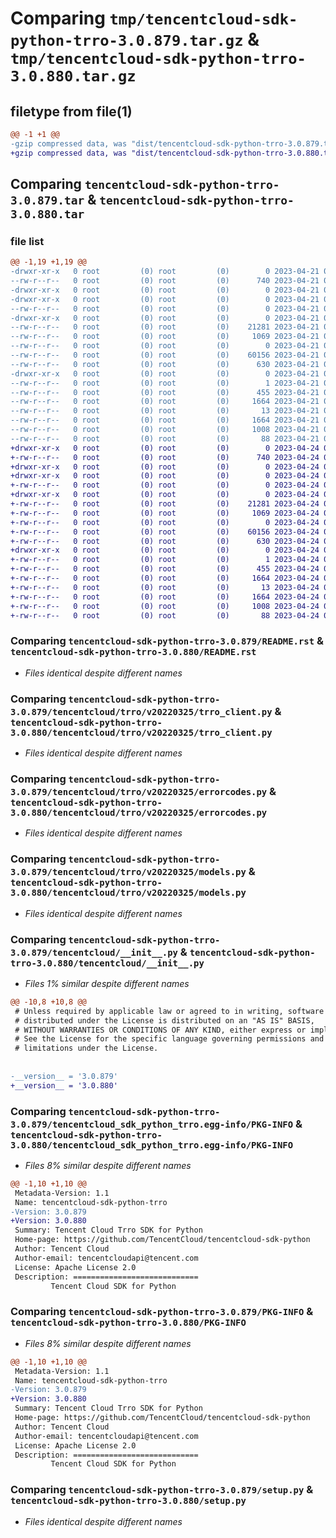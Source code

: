 # Comparing `tmp/tencentcloud-sdk-python-trro-3.0.879.tar.gz` & `tmp/tencentcloud-sdk-python-trro-3.0.880.tar.gz`

## filetype from file(1)

```diff
@@ -1 +1 @@
-gzip compressed data, was "dist/tencentcloud-sdk-python-trro-3.0.879.tar", last modified: Fri Apr 21 01:08:19 2023, max compression
+gzip compressed data, was "dist/tencentcloud-sdk-python-trro-3.0.880.tar", last modified: Mon Apr 24 03:47:38 2023, max compression
```

## Comparing `tencentcloud-sdk-python-trro-3.0.879.tar` & `tencentcloud-sdk-python-trro-3.0.880.tar`

### file list

```diff
@@ -1,19 +1,19 @@
-drwxr-xr-x   0 root         (0) root         (0)        0 2023-04-21 01:08:19.000000 tencentcloud-sdk-python-trro-3.0.879/
--rw-r--r--   0 root         (0) root         (0)      740 2023-04-21 01:08:19.000000 tencentcloud-sdk-python-trro-3.0.879/README.rst
-drwxr-xr-x   0 root         (0) root         (0)        0 2023-04-21 01:08:19.000000 tencentcloud-sdk-python-trro-3.0.879/tencentcloud/
-drwxr-xr-x   0 root         (0) root         (0)        0 2023-04-21 01:08:19.000000 tencentcloud-sdk-python-trro-3.0.879/tencentcloud/trro/
--rw-r--r--   0 root         (0) root         (0)        0 2023-04-21 01:08:19.000000 tencentcloud-sdk-python-trro-3.0.879/tencentcloud/trro/__init__.py
-drwxr-xr-x   0 root         (0) root         (0)        0 2023-04-21 01:08:19.000000 tencentcloud-sdk-python-trro-3.0.879/tencentcloud/trro/v20220325/
--rw-r--r--   0 root         (0) root         (0)    21281 2023-04-21 01:08:19.000000 tencentcloud-sdk-python-trro-3.0.879/tencentcloud/trro/v20220325/trro_client.py
--rw-r--r--   0 root         (0) root         (0)     1069 2023-04-21 01:08:19.000000 tencentcloud-sdk-python-trro-3.0.879/tencentcloud/trro/v20220325/errorcodes.py
--rw-r--r--   0 root         (0) root         (0)        0 2023-04-21 01:08:19.000000 tencentcloud-sdk-python-trro-3.0.879/tencentcloud/trro/v20220325/__init__.py
--rw-r--r--   0 root         (0) root         (0)    60156 2023-04-21 01:08:19.000000 tencentcloud-sdk-python-trro-3.0.879/tencentcloud/trro/v20220325/models.py
--rw-r--r--   0 root         (0) root         (0)      630 2023-04-21 01:08:19.000000 tencentcloud-sdk-python-trro-3.0.879/tencentcloud/__init__.py
-drwxr-xr-x   0 root         (0) root         (0)        0 2023-04-21 01:08:19.000000 tencentcloud-sdk-python-trro-3.0.879/tencentcloud_sdk_python_trro.egg-info/
--rw-r--r--   0 root         (0) root         (0)        1 2023-04-21 01:08:19.000000 tencentcloud-sdk-python-trro-3.0.879/tencentcloud_sdk_python_trro.egg-info/dependency_links.txt
--rw-r--r--   0 root         (0) root         (0)      455 2023-04-21 01:08:19.000000 tencentcloud-sdk-python-trro-3.0.879/tencentcloud_sdk_python_trro.egg-info/SOURCES.txt
--rw-r--r--   0 root         (0) root         (0)     1664 2023-04-21 01:08:19.000000 tencentcloud-sdk-python-trro-3.0.879/tencentcloud_sdk_python_trro.egg-info/PKG-INFO
--rw-r--r--   0 root         (0) root         (0)       13 2023-04-21 01:08:19.000000 tencentcloud-sdk-python-trro-3.0.879/tencentcloud_sdk_python_trro.egg-info/top_level.txt
--rw-r--r--   0 root         (0) root         (0)     1664 2023-04-21 01:08:19.000000 tencentcloud-sdk-python-trro-3.0.879/PKG-INFO
--rw-r--r--   0 root         (0) root         (0)     1008 2023-04-21 01:08:19.000000 tencentcloud-sdk-python-trro-3.0.879/setup.py
--rw-r--r--   0 root         (0) root         (0)       88 2023-04-21 01:08:19.000000 tencentcloud-sdk-python-trro-3.0.879/setup.cfg
+drwxr-xr-x   0 root         (0) root         (0)        0 2023-04-24 03:47:38.000000 tencentcloud-sdk-python-trro-3.0.880/
+-rw-r--r--   0 root         (0) root         (0)      740 2023-04-24 03:47:37.000000 tencentcloud-sdk-python-trro-3.0.880/README.rst
+drwxr-xr-x   0 root         (0) root         (0)        0 2023-04-24 03:47:38.000000 tencentcloud-sdk-python-trro-3.0.880/tencentcloud/
+drwxr-xr-x   0 root         (0) root         (0)        0 2023-04-24 03:47:38.000000 tencentcloud-sdk-python-trro-3.0.880/tencentcloud/trro/
+-rw-r--r--   0 root         (0) root         (0)        0 2023-04-24 03:47:37.000000 tencentcloud-sdk-python-trro-3.0.880/tencentcloud/trro/__init__.py
+drwxr-xr-x   0 root         (0) root         (0)        0 2023-04-24 03:47:38.000000 tencentcloud-sdk-python-trro-3.0.880/tencentcloud/trro/v20220325/
+-rw-r--r--   0 root         (0) root         (0)    21281 2023-04-24 03:47:37.000000 tencentcloud-sdk-python-trro-3.0.880/tencentcloud/trro/v20220325/trro_client.py
+-rw-r--r--   0 root         (0) root         (0)     1069 2023-04-24 03:47:37.000000 tencentcloud-sdk-python-trro-3.0.880/tencentcloud/trro/v20220325/errorcodes.py
+-rw-r--r--   0 root         (0) root         (0)        0 2023-04-24 03:47:37.000000 tencentcloud-sdk-python-trro-3.0.880/tencentcloud/trro/v20220325/__init__.py
+-rw-r--r--   0 root         (0) root         (0)    60156 2023-04-24 03:47:37.000000 tencentcloud-sdk-python-trro-3.0.880/tencentcloud/trro/v20220325/models.py
+-rw-r--r--   0 root         (0) root         (0)      630 2023-04-24 03:47:37.000000 tencentcloud-sdk-python-trro-3.0.880/tencentcloud/__init__.py
+drwxr-xr-x   0 root         (0) root         (0)        0 2023-04-24 03:47:38.000000 tencentcloud-sdk-python-trro-3.0.880/tencentcloud_sdk_python_trro.egg-info/
+-rw-r--r--   0 root         (0) root         (0)        1 2023-04-24 03:47:38.000000 tencentcloud-sdk-python-trro-3.0.880/tencentcloud_sdk_python_trro.egg-info/dependency_links.txt
+-rw-r--r--   0 root         (0) root         (0)      455 2023-04-24 03:47:38.000000 tencentcloud-sdk-python-trro-3.0.880/tencentcloud_sdk_python_trro.egg-info/SOURCES.txt
+-rw-r--r--   0 root         (0) root         (0)     1664 2023-04-24 03:47:38.000000 tencentcloud-sdk-python-trro-3.0.880/tencentcloud_sdk_python_trro.egg-info/PKG-INFO
+-rw-r--r--   0 root         (0) root         (0)       13 2023-04-24 03:47:38.000000 tencentcloud-sdk-python-trro-3.0.880/tencentcloud_sdk_python_trro.egg-info/top_level.txt
+-rw-r--r--   0 root         (0) root         (0)     1664 2023-04-24 03:47:38.000000 tencentcloud-sdk-python-trro-3.0.880/PKG-INFO
+-rw-r--r--   0 root         (0) root         (0)     1008 2023-04-24 03:47:37.000000 tencentcloud-sdk-python-trro-3.0.880/setup.py
+-rw-r--r--   0 root         (0) root         (0)       88 2023-04-24 03:47:38.000000 tencentcloud-sdk-python-trro-3.0.880/setup.cfg
```

### Comparing `tencentcloud-sdk-python-trro-3.0.879/README.rst` & `tencentcloud-sdk-python-trro-3.0.880/README.rst`

 * *Files identical despite different names*

### Comparing `tencentcloud-sdk-python-trro-3.0.879/tencentcloud/trro/v20220325/trro_client.py` & `tencentcloud-sdk-python-trro-3.0.880/tencentcloud/trro/v20220325/trro_client.py`

 * *Files identical despite different names*

### Comparing `tencentcloud-sdk-python-trro-3.0.879/tencentcloud/trro/v20220325/errorcodes.py` & `tencentcloud-sdk-python-trro-3.0.880/tencentcloud/trro/v20220325/errorcodes.py`

 * *Files identical despite different names*

### Comparing `tencentcloud-sdk-python-trro-3.0.879/tencentcloud/trro/v20220325/models.py` & `tencentcloud-sdk-python-trro-3.0.880/tencentcloud/trro/v20220325/models.py`

 * *Files identical despite different names*

### Comparing `tencentcloud-sdk-python-trro-3.0.879/tencentcloud/__init__.py` & `tencentcloud-sdk-python-trro-3.0.880/tencentcloud/__init__.py`

 * *Files 1% similar despite different names*

```diff
@@ -10,8 +10,8 @@
 # Unless required by applicable law or agreed to in writing, software
 # distributed under the License is distributed on an "AS IS" BASIS,
 # WITHOUT WARRANTIES OR CONDITIONS OF ANY KIND, either express or implied.
 # See the License for the specific language governing permissions and
 # limitations under the License.
 
 
-__version__ = '3.0.879'
+__version__ = '3.0.880'
```

### Comparing `tencentcloud-sdk-python-trro-3.0.879/tencentcloud_sdk_python_trro.egg-info/PKG-INFO` & `tencentcloud-sdk-python-trro-3.0.880/tencentcloud_sdk_python_trro.egg-info/PKG-INFO`

 * *Files 8% similar despite different names*

```diff
@@ -1,10 +1,10 @@
 Metadata-Version: 1.1
 Name: tencentcloud-sdk-python-trro
-Version: 3.0.879
+Version: 3.0.880
 Summary: Tencent Cloud Trro SDK for Python
 Home-page: https://github.com/TencentCloud/tencentcloud-sdk-python
 Author: Tencent Cloud
 Author-email: tencentcloudapi@tencent.com
 License: Apache License 2.0
 Description: ============================
         Tencent Cloud SDK for Python
```

### Comparing `tencentcloud-sdk-python-trro-3.0.879/PKG-INFO` & `tencentcloud-sdk-python-trro-3.0.880/PKG-INFO`

 * *Files 8% similar despite different names*

```diff
@@ -1,10 +1,10 @@
 Metadata-Version: 1.1
 Name: tencentcloud-sdk-python-trro
-Version: 3.0.879
+Version: 3.0.880
 Summary: Tencent Cloud Trro SDK for Python
 Home-page: https://github.com/TencentCloud/tencentcloud-sdk-python
 Author: Tencent Cloud
 Author-email: tencentcloudapi@tencent.com
 License: Apache License 2.0
 Description: ============================
         Tencent Cloud SDK for Python
```

### Comparing `tencentcloud-sdk-python-trro-3.0.879/setup.py` & `tencentcloud-sdk-python-trro-3.0.880/setup.py`

 * *Files identical despite different names*

